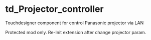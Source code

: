 # td_Projector_controller
Touchdesigner component for control Panasonic projector via LAN

Protected mod only. Re-Init extension after change projector param.
